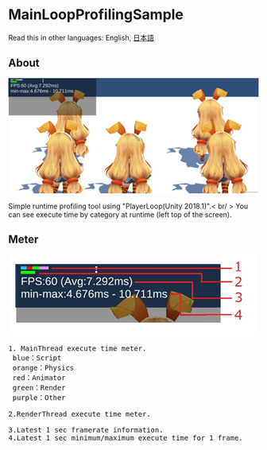 ﻿# MainLoopProfilingSample
Read this in other languages: English, [日本語](README.ja.md)<br />

## About
<img src="doc/img/Screenshot.jpg" />

Simple runtime profiling tool using "PlayerLoop(Unity 2018.1)".< br/ >
You can see execute time by category at runtime (left top of the screen).

## Meter
<img src="doc/img/explain.jpg" />

<pre>
1. MainThread execute time meter.
 blue：Script
 orange：Physics
 red：Animator
 green：Render
 purple：Other

2.RenderThread execute time meter.

3.Latest 1 sec framerate information.
4.Latest 1 sec minimum/maximum execute time for 1 frame.

</pre>

